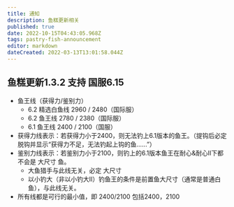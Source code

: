 ```yaml
---
title: 通知
description: 鱼糕更新相关
published: true
date: 2022-10-15T04:43:05.968Z
tags: pastry-fish-announcement
editor: markdown
dateCreated: 2022-03-13T13:01:58.044Z
---
```


## 鱼糕更新1.3.2 支持 国服6.15

- 鱼王线（获得力/鉴别力）
  - 6.2 精选白鱼线 2960 / 2480（国际服）
  - 6.2 鱼王线 2780 / 2380（国际服）
  - 6.1 鱼王线 2400 / 2100（国服）
- 获得力线表示：若获得力小于2400，则无法钓上6.1版本的鱼王。（提钩后必定脱钩并显示“获得力不足，无法钓起上钩的鱼......”）
- 鉴别力线表示：若鉴别力小于2100，则钓上的6.1版本鱼王在耐心&耐心II下都不会是 大尺寸 鱼。
  - 大鱼猎手与此线无关，必定 大尺寸
  - 以小钓大（非以小钓大II）钓鱼王的条件是前置鱼大尺寸（通常是普通白鱼），与此线无关。
- 所有线都是可行的最小值，即 2400/2100 包括2400，2100